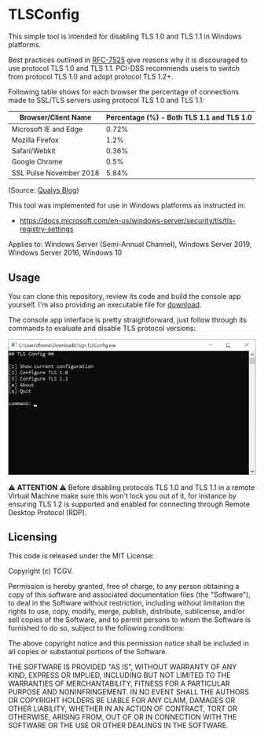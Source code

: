 # TLSConfig

This simple tool is intended for disabling TLS 1.0 and TLS 1.1 in Windows platforms.

Best practices outlined in [RFC-7525](https://tools.ietf.org/html/rfc7525) give reasons why it is discouraged to use protocol TLS 1.0 and TLS 1.1. PCI-DSS recommends users to switch from protocol TLS 1.0 and adopt protocol TLS 1.2+.

Following table shows for each browser the percentage of connections made to SSL/TLS servers using protocol TLS 1.0 and TLS 1.1:

Browser/Client Name    | Percentage (%) - Both TLS 1.1 and TLS 1.0
-----------------------|-----------------------------------------
Microsoft IE and Edge  |  0.72%
Mozilla Firefox        |  1.2%
Safari/Webkit          |  0.36%
Google Chrome          |  0.5%
SSL Pulse November 2018|  5.84%

(Source: [Qualys Blog](https://blog.qualys.com/ssllabs/2018/11/19/grade-change-for-tls-1-0-and-tls-1-1-protocols))

This tool was implemented for use in Windows platforms as instructed in:
- https://docs.microsoft.com/en-us/windows-server/security/tls/tls-registry-settings

Applies to: Windows Server (Semi-Annual Channel), Windows Server 2019, Windows Server 2016, Windows 10

## Usage

You can clone this repository, review its code and build the console app yourself. I'm also providing an executable file for [download](https://github.com/TCGV/TLSConfig/raw/master/Release/Tcgv.TLSConfig.exe).

The console app interface is pretty straightforward, just follow through its commands to evaluate and disable TLS protocol versions:

![image](https://github.com/TCGV/TLSConfig/blob/master/Release/tlsconfig.png)

⚠️ <b>ATTENTION</b> ⚠️ Before disabling protocols TLS 1.0 and TLS 1.1 in a remote Virtual Machine make sure this won't lock you out of it, for instance by ensuring TLS 1.2 is supported and enabled for connecting through Remote Desktop Protocol (RDP).

## Licensing

This code is released under the MIT License:

Copyright (c) TCGV.

Permission is hereby granted, free of charge, to any person obtaining a copy
of this software and associated documentation files (the "Software"), to deal
in the Software without restriction, including without limitation the rights
to use, copy, modify, merge, publish, distribute, sublicense, and/or sell
copies of the Software, and to permit persons to whom the Software is
furnished to do so, subject to the following conditions:

The above copyright notice and this permission notice shall be included in
all copies or substantial portions of the Software.

THE SOFTWARE IS PROVIDED "AS IS", WITHOUT WARRANTY OF ANY KIND, EXPRESS OR
IMPLIED, INCLUDING BUT NOT LIMITED TO THE WARRANTIES OF MERCHANTABILITY,
FITNESS FOR A PARTICULAR PURPOSE AND NONINFRINGEMENT. IN NO EVENT SHALL THE
AUTHORS OR COPYRIGHT HOLDERS BE LIABLE FOR ANY CLAIM, DAMAGES OR OTHER
LIABILITY, WHETHER IN AN ACTION OF CONTRACT, TORT OR OTHERWISE, ARISING FROM,
OUT OF OR IN CONNECTION WITH THE SOFTWARE OR THE USE OR OTHER DEALINGS IN
THE SOFTWARE.
